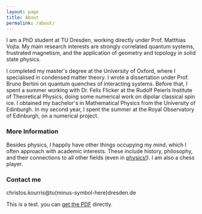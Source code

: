 ```yaml
---
layout: page
title: About
permalink: /about/
---
```


I am a PhD student at TU Dresden, working directly under Prof. Matthias Vojta. My main research interests are strongly correlated quantum systems, frustrated magnetism, and the application of geometry and topology in solid state physics. 

I completed my master's degree at the University of Oxford, where I specialised in condensed matter theory. I wrote a dissertation under Prof. Bruno Bertini on quantum quenches of interacting systems. Before that, I spent a summer working with Dr. Felix Flicker at the Rudolf Peierls Institute of Theoretical Physics, doing some numerical work on dipolar classical spin ice. I obtained my bachelor's in Mathematical Physics from the University of Edinburgh. In my second year, I spent the summer at the Royal Observatory of Edinburgh, on a numerical project.

### More Information

Besides physics, I happily have other things occupying my mind, which I often approach with academic interests. These include history, philosophy, and their connections to all other fields (even in [physics!](https://plato.stanford.edu/entries/physics-structuralism/)). I am also a chess player.


### Contact me

christos.kourris@tu(minus-symbol-here)dresden.de

This is a test. you can [get the PDF](https://ckourris.github.io/pdf_files/test.pdf) directly.